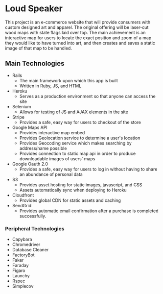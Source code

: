 # Loud Speaker

This project is an e-commerce website that will provide consumers with custom designed art and apparel. The original offering will be laser-cut wood maps with state flags laid over top. The main achievement is an interactive map for users to locate the exact position and zoom of a map they would like to have turned into art, and then creates and saves a static image of that map to be handled.

## Main Technologies

* Rails
  - The main framework upon which this app is built
  - Written in Ruby, JS, and HTML
* Heroku
  - Serves as a production environment so that anyone can access the site
* Selenium
  - Allows for testing of JS and AJAX elements in the site
* Stripe
  - Provides a safe, easy way for users to checkout of the store
* Google Maps API
  - Provides interactive map embed
  - Provides Geolocation service to determine a user's location
  - Provides Geocoding service which makes searching by address/name possible
  - Provides connection to static map api in order to produce downloadable images of users' maps
* Google Oauth 2.0
  - Provides a safe, easy way for users to log in without having to share an abundance of personal data
* S3
  - Provides asset hosting for static images, javascript, and CSS
  - Assets automatically sync when deploying to Heroku
* Cloudfront
  - Provides global CDN for static assets and caching
* SendGrid
  - Provides automatic email confirmation after a purchase is completed successfully.

### Peripheral Technologies

* Capybara
* Chromedriver
* Database Cleaner
* FactoryBot
* Faker
* Faraday
* Figaro
* Launchy
* Rspec
* Simplecov
